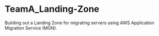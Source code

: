 # TeamA_Landing-Zone
Building out a Landing Zone for migrating servers using AWS Application Migration Service (MGN). 
